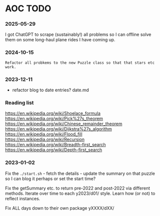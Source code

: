 # AOC TODO

### 2025-05-29
    
I got ChatGPT to scrape (sustainably!) all problems so I can offline solve them on 
some long-haul plane rides I have coming up.

### 2024-10-15
    Refactor all probkems to the new Puzzle class so that that stars etc work.
    

### 2023-12-11
- refactor blog to date entries?
    date.md

### Reading list 

https://en.wikipedia.org/wiki/Shoelace_formula
https://en.wikipedia.org/wiki/Pick%27s_theorem
https://en.wikipedia.org/wiki/Chinese_remainder_theorem    
https://en.wikipedia.org/wiki/Dijkstra%27s_algorithm
https://en.wikipedia.org/wiki/Flood_fill
https://en.wikipedia.org/wiki/Recursion
https://en.wikipedia.org/wiki/Breadth-first_search
https://en.wikipedia.org/wiki/Depth-first_search

### 2023-01-02

Fix the `./start.sh` 
    - fetch the details
    - update the summary on that puzzle so I can blog it perhaps or set the start time?

Fix the getSummary etc. to return pre-2022 and post-2022 via different methods.  Iterate over time to
each y2023/d01/ style.  Learn how (or not) to reflect instances.

Fix ALL days down to their own package yXXXX/dXX/

